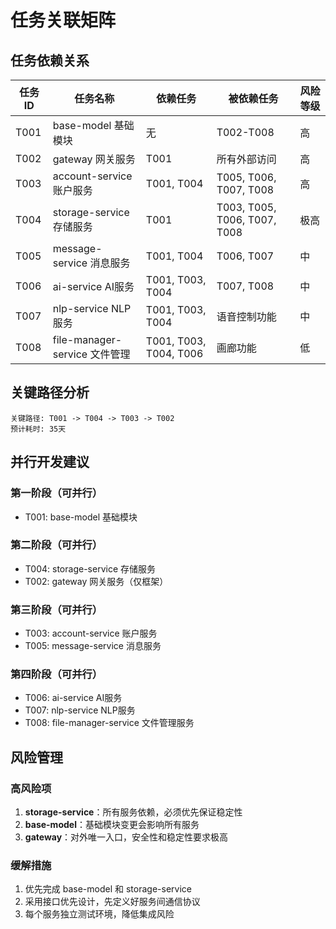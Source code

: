 # 任务关联矩阵

## 任务依赖关系

| 任务ID | 任务名称 | 依赖任务 | 被依赖任务 | 风险等级 |
|--------|----------|----------|------------|----------|
| T001 | base-model 基础模块 | 无 | T002-T008 | 高 |
| T002 | gateway 网关服务 | T001 | 所有外部访问 | 高 |
| T003 | account-service 账户服务 | T001, T004 | T005, T006, T007, T008 | 高 |
| T004 | storage-service 存储服务 | T001 | T003, T005, T006, T007, T008 | 极高 |
| T005 | message-service 消息服务 | T001, T004 | T006, T007 | 中 |
| T006 | ai-service AI服务 | T001, T003, T004 | T007, T008 | 中 |
| T007 | nlp-service NLP服务 | T001, T003, T004 | 语音控制功能 | 中 |
| T008 | file-manager-service 文件管理 | T001, T003, T004, T006 | 画廊功能 | 低 |

## 关键路径分析

```
关键路径: T001 -> T004 -> T003 -> T002
预计耗时: 35天
```

## 并行开发建议

### 第一阶段（可并行）
- T001: base-model 基础模块

### 第二阶段（可并行）
- T004: storage-service 存储服务
- T002: gateway 网关服务（仅框架）

### 第三阶段（可并行）
- T003: account-service 账户服务
- T005: message-service 消息服务

### 第四阶段（可并行）
- T006: ai-service AI服务
- T007: nlp-service NLP服务
- T008: file-manager-service 文件管理服务

## 风险管理

### 高风险项
1. **storage-service**：所有服务依赖，必须优先保证稳定性
2. **base-model**：基础模块变更会影响所有服务
3. **gateway**：对外唯一入口，安全性和稳定性要求极高

### 缓解措施
1. 优先完成 base-model 和 storage-service
2. 采用接口优先设计，先定义好服务间通信协议
3. 每个服务独立测试环境，降低集成风险